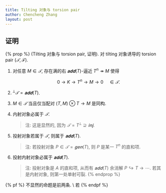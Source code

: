 ```yaml
---
title: Tilting 对象与 torsion pair
author: Chencheng Zhang
layout: post
---
```

## 证明

{% prop %}
(Tilting 对象与 torsion pair, 证明). 对 tilting 对象诱导的 torsion pair $(𝒯, ℱ)$.

1. 对任意 $M ∈ 𝒯$, 存在满的右 $𝐚𝐝𝐝 (T)$-逼近 $T^n ↠ M$ 使得

   $$
   0 → K → T^n → M → 0 \quad ∈ 𝒯.
   $$

2. $^⟂𝒯 = 𝐚𝐝𝐝(T)$.
3. $M ∈ 𝒯$ 当且仅当配对 $(T, M) ⊗ T → M$ 是同构.
3. 内射对象必属于 $𝒯$.
    > 注: 这是显然的, 因为 $𝒯 = T^⟂ ⊇ 𝐢𝐧𝐣$.
4. 投射对象若属于 $𝒯$, 则属于 $𝐚𝐝𝐝(T)$.
    > 注: 若投射对象 $P ∈ 𝒯 = 𝐠𝐞𝐧 (T)$, 则 $P$ 是某一 $T^n$ 的直和项.
5. 投射内射对象必属于 $𝐚𝐝𝐝(T)$.
    > 注: 投射对象是 $A$ 的直和项, 从而有 $𝐚𝐝𝐝(T)$ 余消解 $P ↪ T → \cdots$. 若其是内射对象, 则第一处单射可裂.
{% endprop %}

{% pf %}
不显然的命题是前两条.
\\
若 
{% endpf %}
